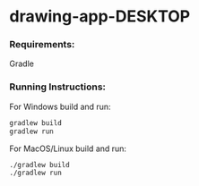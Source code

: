 # drawing-app-DESKTOP

<h3>Requirements: </h3>

Gradle


<h3>Running Instructions: </h3>
For Windows build and run:

```sh
gradlew build
gradlew run
```

For MacOS/Linux build and run:
```sh
./gradlew build
./gradlew run
```
